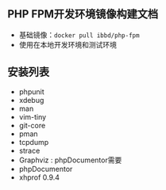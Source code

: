 ## PHP FPM开发环境镜像构建文档

- 基础镜像：`docker pull ibbd/php-fpm`
- 使用在本地开发环境和测试环境 

## 安装列表

- phpunit
- xdebug
- man
- vim-tiny 
- git-core
- pman 
- tcpdump
- strace 
- Graphviz : phpDocumentor需要
- phpDocumentor
- xhprof 0.9.4



